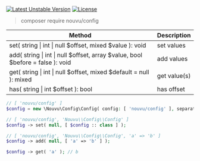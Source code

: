 [![Latest Unstable Version](https://poser.pugx.org/Nouvu/config/v)](https://packagist.org/packages/nouvu/config) [![License](https://poser.pugx.org/nouvu/config/license)](https://packagist.org/packages/nouvu/config)

> composer require nouvu/config

| Method | Description |
| ------ | ------ |
| set( string \| int \| null $offset, mixed $value ): void | set values |
| add( string \| int \| null $offset, array $value, bool $before = false ): void | add values |
| get( string \| int \| null $offset, mixed $default = null ): mixed | get value(s) |
| has( string \| int $offset ): bool | has offset |

```php
// [ 'nouvu/config' ]
$config = new \Nouvu\Config\Config( config: [ 'nouvu/config' ], separator: '.' );

// [ 'nouvu/config', 'Nouvu\\Config\\Config' ]
$config -> set( null, [ $config :: class ] );

// [ 'nouvu/config', 'Nouvu\\Config\\Config', 'a' => 'b' ]
$config -> add( null, [ 'a' => 'b' ] );

$config -> get( 'a' ); // b
```